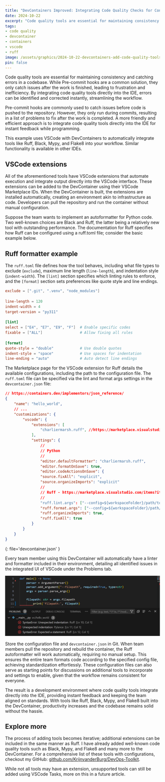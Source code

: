 ```yaml
---
title: "DevContainers Improved: Integrating Code Quality Checks for Continuous Feedback - Part 2/3"
date: 2024-10-22
excerpt: "Code quality tools are essential for maintaining consistency and catching errors in a codebase. By integrating code quality tools directly into the IDE, errors can be identified and corrected instantly, streamlining the workflow."
tags:
- code quality
- devcontainer
- containers
- vscode
- ruff
image: /assets/graphics/2024-10-22-devcontainers-add-code-quality-tools/thumbnail-ship-approaching-lighthouse.png
pin: false
---
```


Code quality tools are essential for maintaining consistency and catching errors in a codebase. While Pre-commit hooks are a common solution, they only catch issues after the work is finished, leading to frustration and inefficiency. By integrating code quality tools directly into the IDE, errors can be identified and corrected instantly, streamlining the workflow.

Pre-commit hooks are commonly used to catch issues before code is pushed to the repository. However, they only run during commits, resulting in a list of problems to fix after the work is completed. A more friendly and efficient approach is to integrate code quality tools directly into the IDE for instant feedback while programming.

This example uses VSCode with DevContainers to automatically integrate tools like Ruff, Black, Mypy, and Flake8 into your workflow. Similar functionality is available in other IDEs.

## VSCode extensions

All of the aforementioned tools have VSCode extensions that automate execution and integrate output directly into the VSCode interface. These extensions can be added to the DevContainer using their VSCode Marketplace IDs. When the DevContainer is built, the extensions are installed automatically, creating an environment akin to infrastructure as code. Developers can pull the repository and run the container without manual configuration.

Suppose the team wants to implement an autoformatter for Python code. Two well-known choices are Black and Ruff, the latter being a relatively new tool with outstanding performance. The documentation for Ruff specifies how Ruff can be configured using a ruff.toml file; consider the basic example below.

## Ruff formatter example

The `ruff.toml` file defines how the tool behaves, including what file types to exclude (`exclude`), maximum line length (`line-length`), and indentation style (`indent-width`). The `[lint]` section specifies which linting rules to enforce, and the `[format]` section sets preferences like quote style and line endings.

```toml
exclude = [".git", ".venv", "node_modules"]

line-length = 120
indent-width = 4
target-version = "py311"

[lint]
select = ["E4", "E7", "E9", "F"]  # Enable specific codes
fixable = ["ALL"]                 # Allow fixing all rules

[format]
quote-style = "double"            # Use double quotes
indent-style = "space"            # Use spaces for indentation
line-ending = "auto"              # Auto detect line endings
```

The Marketplace page for the VSCode extension for Ruff details the available configurations, including the path to the configuration file. The `ruff.toml` file can be specified via the lint and format args settings in the `devcontainer.json` file:

```json
// https://containers.dev/implementors/json_reference/
{
    "name": "hello_world",
    // ...
    "customizations": {
        "vscode": {
            "extensions": [
                "charliermarsh.ruff", //https://marketplace.visualstudio.com/items?itemName=charliermarsh.ruff
            ],
            "settings": {
                //
                // Python
                //
                "editor.defaultFormatter": "charliermarsh.ruff",
                "editor.formatOnSave": true,
                "editor.codeActionsOnSave": {
                "source.fixAll": "explicit",
                "source.organizeImports": "explicit"
                //
                // Ruff - https://marketplace.visualstudio.com/items?itemName=charliermarsh.ruff
                //
                "ruff.lint.args": ["--config=${workspaceFolder}/path/to/ruff.toml"],
                "ruff.format.args": ["--config=${workspaceFolder}/path/to json/ruff.toml"],
                "ruff.organizeImports": true,
                "ruff.fixAll": true
            }
        }
    }
}
```
{: file='devcontainer.json' }

Every team member using this DevContainer will automatically have a linter and formatter included in their environment, detailing all identified issues in the integrated UI of VSCode under the Problems tab.

![actions-view](/assets/graphics/2024-10-22-devcontainers-add-code-quality-tools/vscode_code_quality_tools_screenshot.png)

Store the configuration file and `devcontainer.json` in Git. When team members pull the repository and rebuild the container, the Ruff autoformatter will work automatically, requiring no manual setup. This ensures the entire team formats code according to the specified config file, achieving standardization effortlessly. These configuration files can also serve as starting points for discussions on additional tools to incorporate and settings to enable, given that the workflow remains consistent for everyone.

The result is a development environment where code quality tools integrate directly into the IDE, providing instant feedback and keeping the team aligned on standards. With tools like Ruff, Black, Mypy, and Flake8 built into the DevContainer, productivity increases and the codebase remains solid without the hassle.

## Explore more

The process of adding tools becomes iterative; additional extensions can be included in the same manner as Ruff. I have already added well-known code quality tools such as Black, Mypy, and Flake8 and many more to the DevContainer. For a comprehensive list of these tools with configurations, checkout my GitHub: [github.com/KrijnvanderBurg/DevOps-Toolkit](https://github.com/KrijnvanderBurg/DevOps-Toolkit).

While not all tools may have an extension, unsupported tools can still be added using VSCode Tasks, more on this in a future article.
